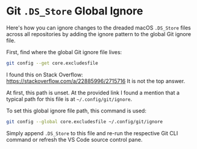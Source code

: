 # Git `.DS_Store` Global Ignore

Here's how you can ignore changes to the dreaded macOS `.DS_Store` files across
all repositories by adding the ignore pattern to the global Git ignore file.

First, find where the global Git ignore file lives:

```sh
git config --get core.excludesfile
```

I found this on Stack Overflow: https://stackoverflow.com/a/22885996/2715716
It is not the top answer.

At first, this path is unset.
At the provided link I found a mention that a typical path for this file is at
`~/.config/git/ignore`.

To set this global ignore file path, this command is used:

```sh
git config --global core.excludesfile ~/.config/git/ignore
```

Simply append `.DS_Store` to this file and re-run the respective Git CLI command
or refresh the VS Code source control pane.

